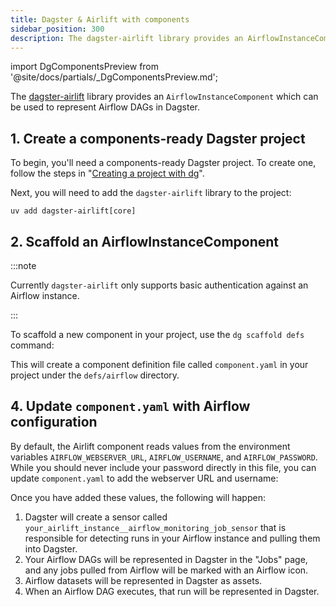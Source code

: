 ```yaml
---
title: Dagster & Airlift with components
sidebar_position: 300
description: The dagster-airlift library provides an AirflowInstanceComponent, which you can use to peer a Dagster project with an Airflow instance.
---
```


import DgComponentsPreview from '@site/docs/partials/\_DgComponentsPreview.md';

<DgComponentsPreview />

The [dagster-airlift](/integrations/libraries/airlift) library provides an `AirflowInstanceComponent` which can be used to represent Airflow DAGs in Dagster.

## 1. Create a components-ready Dagster project

To begin, you'll need a components-ready Dagster project. To create one, follow the steps in "[Creating a project with dg](https://docs.dagster.io/guides/labs/dg/creating-a-project)".

Next, you will need to add the `dagster-airlift` library to the project:

```
uv add dagster-airlift[core]
```

## 2. Scaffold an AirflowInstanceComponent

:::note

Currently `dagster-airlift` only supports basic authentication against an Airflow instance.

:::

To scaffold a new component in your project, use the `dg scaffold defs` command:

<CliInvocationExample path="docs_snippets/docs_snippets/integrations/airlift_v2/setup/basic_auth/1-scaffold.txt" />

This will create a component definition file called `component.yaml` in your project under the `defs/airflow` directory.

<CliInvocationExample path="docs_snippets/docs_snippets/integrations/airlift_v2/setup/basic_auth/2-tree.txt" />

## 4. Update `component.yaml` with Airflow configuration

By default, the Airlift component reads values from the environment variables `AIRFLOW_WEBSERVER_URL`, `AIRFLOW_USERNAME`, and `AIRFLOW_PASSWORD`. While you should never include your password directly in this file, you can update `component.yaml` to add the webserver URL and username:

<CliInvocationExample path="docs_snippets/docs_snippets/integrations/airlift_v2/setup/basic_auth/3-cat.txt" />

Once you have added these values, the following will happen:

1. Dagster will create a sensor called `your_airlift_instance__airflow_monitoring_job_sensor` that is responsible for detecting runs in your Airflow instance and pulling them into Dagster.
2. Your Airflow DAGs will be represented in Dagster in the "Jobs" page, and any jobs pulled from Airflow will be marked with an Airflow icon.
3. Airflow datasets will be represented in Dagster as assets.
4. When an Airflow DAG executes, that run will be represented in Dagster.
